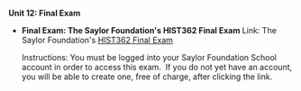 **Unit 12: Final Exam** <span id="12"></span> 
-   **Final Exam: The Saylor Foundation's HIST362 Final Exam**
    Link: The Saylor Foundation's [HIST362 Final
    Exam](http://school.saylor.org/mod/quiz/view.php?id=819)  
      
     Instructions: You must be logged into your Saylor Foundation School
    account in order to access this exam.  If you do not yet have an
    account, you will be able to create one, free of charge, after
    clicking the link. 


